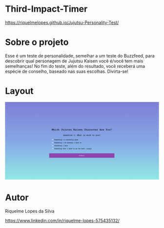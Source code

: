 # Third-Impact-Timer

https://riquelmelopes.github.io/Jujutsu-Personality-Test/

# Sobre o projeto

Esse é um teste de personalidade, semelhar a um teste do Buzzfeed, para descobrir qual personagem de Jujutsu Kaisen você é/você tem mais semelhanças!
No fim do teste, além do resultado, você receberá uma espécie de conselho, baseado nas suas escolhas.
Divirta-se!

# Layout
<div allign ="center">
   <img src= "https://github.com/RiquelmeLopes/Jujutsu-Personality-Test/blob/main/layoutPC.png" />
</div>

# Autor

Riquelme Lopes da Silva

https://www.linkedin.com/in/riquelme-lopes-575435132/
